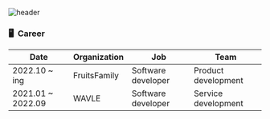 ![header](https://capsule-render.vercel.app/api?type=slice&color=gradient&text=%20ChangHoonOH%20%20&height=120&fontSize=65)

<!-- <h3 align="center">•••</h3> -->


### 🖥  Career
| Date              | Organization   | Job                | Team                |
|-------------------|----------------|--------------------|---------------------|
| 2022.10 ~   ing   | FruitsFamily | Software developer | Product development |
| 2021.01 ~ 2022.09 | WAVLE          | Software developer | Service development |
